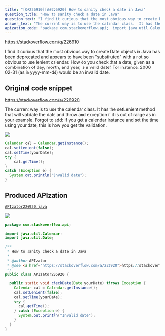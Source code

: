 ```yaml
---
title: "[Q#226910][A#226920] How to sanity check a date in Java"
question_title: "How to sanity check a date in Java"
question_text: "I find it curious that the most obvious way to create Date objects in Java has been deprecated and appears to have been \"substituted\" with a not so obvious to use lenient calendar. How do you check that a date, given as a combination of day, month, and year, is a valid date? For instance, 2008-02-31 (as in yyyy-mm-dd) would be an invalid date."
answer_text: "The current way is to use the calendar class.  It has the setLenient method that will validate the date and throw and exception if it is out of range as in your example. Forgot to add: If you get a calendar instance and set the time using your date, this is how you get the validation."
apization_code: "package com.stackoverflow.api;  import java.util.Calendar; import java.util.Date;  /**  * How to sanity check a date in Java  *  * @author APIzator  * @see <a href=\"https://stackoverflow.com/a/226920\">https://stackoverflow.com/a/226920</a>  */ public class APIzator226920 {    public static void checkDate(Date yourDate) throws Exception {     Calendar cal = Calendar.getInstance();     cal.setLenient(false);     cal.setTime(yourDate);     try {       cal.getTime();     } catch (Exception e) {       System.out.println(\"Invalid date\");     }   } }"
---
```


https://stackoverflow.com/q/226910

I find it curious that the most obvious way to create Date objects in Java has been deprecated and appears to have been &quot;substituted&quot; with a not so obvious to use lenient calendar.
How do you check that a date, given as a combination of day, month, and year, is a valid date?
For instance, 2008-02-31 (as in yyyy-mm-dd) would be an invalid date.



## Original code snippet

https://stackoverflow.com/a/226920

The current way is to use the calendar class.  It has the setLenient method that will validate the date and throw and exception if it is out of range as in your example.
Forgot to add:
If you get a calendar instance and set the time using your date, this is how you get the validation.

<div class="code-logo"><img src="/stackoverflow.png" /></div>

```java
Calendar cal = Calendar.getInstance();
cal.setLenient(false);
cal.setTime(yourDate);
try {
    cal.getTime();
}
catch (Exception e) {
  System.out.println("Invalid date");
}
```

## Produced APIzation

[`APIzator226920.java`](https://github.com/pasqualesalza/apization-temp/raw/main/data/search/APIzator226920.java)

<div class="code-logo"><img src="/apizator.png" /></div>

```java
package com.stackoverflow.api;

import java.util.Calendar;
import java.util.Date;

/**
 * How to sanity check a date in Java
 *
 * @author APIzator
 * @see <a href="https://stackoverflow.com/a/226920">https://stackoverflow.com/a/226920</a>
 */
public class APIzator226920 {

  public static void checkDate(Date yourDate) throws Exception {
    Calendar cal = Calendar.getInstance();
    cal.setLenient(false);
    cal.setTime(yourDate);
    try {
      cal.getTime();
    } catch (Exception e) {
      System.out.println("Invalid date");
    }
  }
}

```